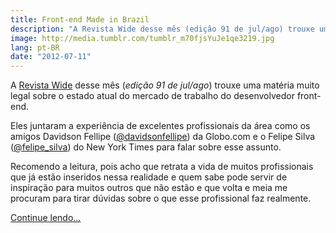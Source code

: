 ```yaml
---
title: Front-end Made in Brazil
description: "A Revista Wide desse mês (edição 91 de jul/ago) trouxe uma matéria muito legal sobre o estado atual do mercado de trabalho do desenvolvedor front-end."
image: http://media.tumblr.com/tumblr_m70fjsYuJe1qe3219.jpg
lang: pt-BR
date: "2012-07-11"
---
```


A [Revista Wide](http://www.revistawide.com.br/) desse mês (_edição 91 de jul/ago_) trouxe uma matéria muito legal sobre o estado atual do mercado de trabalho do desenvolvedor front-end.

Eles juntaram a experiência de excelentes profissionais da área como os amigos Davidson Fellipe ([@davidsonfellipe](http://twitter.com/davidsonfellipe)) da Globo.com e o Felipe Silva ([@felipe_silva](http://twitter.com/felipe_silva)) do New York Times para falar sobre esse assunto.

Recomendo a leitura, pois acho que retrata a vida de muitos profissionais que já estão inseridos nessa realidade e quem sabe pode servir de inspiração para muitos outros que não estão e que volta e meia me procuram para tirar dúvidas sobre o que esse profissional faz realmente.

[Continue lendo…](http://www.revistawide.com.br/downloads/91/Wide91Pdf1.pdf)
